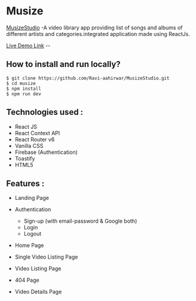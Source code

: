 # Musize
[MusizeStudio]([https://streamvid-media.netlify.app/]) -A video library app providing list of songs and albums of different artists and categories.integrated application made using ReactJs.

[Live Demo Link](https://streamvid-media.netlify.app/) -- 

## How to install and run locally?

```
$ git clone https://github.com/Ravi-aahirwar/MusizeStudio.git
$ cd musize
$ npm install
$ npm run dev
```

## **Technologies used :**

- React JS
- React Context API 
- React Router v6
- Vanilla CSS
- Firebase (Authentication)
- Toastify
- HTML5

## **Features :**

- Landing Page
- Authentication
  - Sign-up (with email-password & Google both)
  - Login
  - Logout

- Home Page
- Single Video Listing Page
- Video Listing Page
- 404 Page
- Video Details Page
